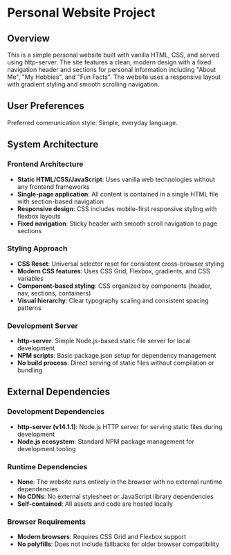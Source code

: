 # Personal Website Project

## Overview

This is a simple personal website built with vanilla HTML, CSS, and served using http-server. The site features a clean, modern design with a fixed navigation header and sections for personal information including "About Me", "My Hobbies", and "Fun Facts". The website uses a responsive layout with gradient styling and smooth scrolling navigation.

## User Preferences

Preferred communication style: Simple, everyday language.

## System Architecture

### Frontend Architecture
- **Static HTML/CSS/JavaScript**: Uses vanilla web technologies without any frontend frameworks
- **Single-page application**: All content is contained in a single HTML file with section-based navigation
- **Responsive design**: CSS includes mobile-first responsive styling with flexbox layouts
- **Fixed navigation**: Sticky header with smooth scroll navigation to page sections

### Styling Approach
- **CSS Reset**: Universal selector reset for consistent cross-browser styling
- **Modern CSS features**: Uses CSS Grid, Flexbox, gradients, and CSS variables
- **Component-based styling**: CSS organized by components (header, nav, sections, containers)
- **Visual hierarchy**: Clear typography scaling and consistent spacing patterns

### Development Server
- **http-server**: Simple Node.js-based static file server for local development
- **NPM scripts**: Basic package.json setup for dependency management
- **No build process**: Direct serving of static files without compilation or bundling

## External Dependencies

### Development Dependencies
- **http-server (v14.1.1)**: Node.js HTTP server for serving static files during development
- **Node.js ecosystem**: Standard NPM package management for development tooling

### Runtime Dependencies
- **None**: The website runs entirely in the browser with no external runtime dependencies
- **No CDNs**: No external stylesheet or JavaScript library dependencies
- **Self-contained**: All assets and code are hosted locally

### Browser Requirements
- **Modern browsers**: Requires CSS Grid and Flexbox support
- **No polyfills**: Does not include fallbacks for older browser compatibility